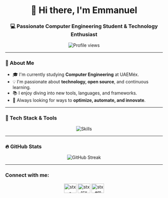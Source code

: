 <h1 align="center">👋 Hi there, I'm Emmanuel</h1>
<h3 align="center">💻 Passionate Computer Engineering Student & Technology Enthusiast</h3>

<p align="center">
  <img src="https://komarev.com/ghpvc/?username=stx-emma&label=Profile%20views&color=0e75b6&style=flat" alt="Profile views" />
</p>

---

### 🌱 About Me

- 🎓 I'm currently studying **Computer Engineering** at UAEMéx.
- 💡 I'm passionate about **technology, open source**, and continuous learning.
- 📚 I enjoy diving into new tools, languages, and frameworks.
- 🔭 Always looking for ways to **optimize, automate, and innovate**.

---

### 🚀 Tech Stack & Tools

<p align="center">
  <img src="https://skillicons.dev/icons?i=angular,bash,docker,git,github,html,css,js,tailwind,bootstrap,kali,kubernetes,laravel,linux,mysql,nginx,php,postgres,postman,py,vscode,vue,vim,wordpress&perline=8" alt="Skills" />
</p>

---

### 🔥 GitHub Stats

<p align="center">
  <img src="https://github-readme-streak-stats.herokuapp.com?user=stx-emma&theme=midnight-purple&hide_border=true" alt="GitHub Streak" />
</p>

---


<h3 align="left">Connect with me:</h3>
<p align="center">
<a href="https://linkedin.com/in/stx-emma" target="blank"><img align="center" src="https://raw.githubusercontent.com/rahuldkjain/github-profile-readme-generator/master/src/images/icons/Social/linked-in-alt.svg" alt="stx-emma" height="30" width="40" /></a>
<a href="https://fb.com/stxrcx" target="blank"><img align="center" src="https://raw.githubusercontent.com/rahuldkjain/github-profile-readme-generator/master/src/images/icons/Social/facebook.svg" alt="stxrcx" height="30" width="40" /></a>
<a href="https://instagram.com/stx_em.ma" target="blank"><img align="center" src="https://raw.githubusercontent.com/rahuldkjain/github-profile-readme-generator/master/src/images/icons/Social/instagram.svg" alt="stx_em.ma" height="30" width="40" /></a>
</p>
